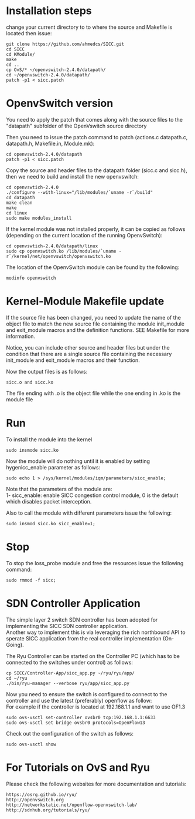 # Installation steps

change your current directory to to where the source and Makefile is located then issue:

```
git clone https://github.com/ahmedcs/SICC.git
cd SICC
cd KModule/
make
cd ..
cp OvS/* ~/openvswitch-2.4.0/datapath/
cd ~/openvswitch-2.4.0/datapath/
patch -p1 < sicc.patch
```

# OpenvSwitch version

You need to apply the patch that comes along with the source files to the "datapath" subfolder of the OpenVswitch source directory

Then you need to issue the patch command to patch (actions.c datapath.c, datapath.h, Makefile.in, Module.mk):

```
cd openvswitch-2.4.0/datapath
patch -p1 < sicc.patch
```

Copy the source and header files to the datapath folder (sicc.c and sicc.h), then we need to build and install the new openvswitch:

```
cd openvswtich-2.4.0
./configure --with-linux="/lib/modules/`uname -r`/build"
cd datapath
make clean
make
cd linux
sudo make modules_install
```

If the kernel module was not installed properly, it can be copied as follows (depending on the current location of the running OpenvSwitch):
```
cd openvswtich-2.4.0/datapath/linux
sudo cp openvswitch.ko /lib/modules/`uname -r`/kernel/net/openvswitch/openvswitch.ko
```

The location of the OpenvSwitch module can be found by the following:
```
modinfo openvswitch
```

# Kernel-Module Makefile update
If the source file has been changed, you need to update the name of the object file to match the new source file containing the module init_module and exit_module macros and the definition functions. SEE Makefile for more information.

Notice, you can include other source and header files but under the condition that there are a single source file containing the necessary init_module and exit_module macros and their function.


Now the output files is as follows:
```
sicc.o and sicc.ko
```
The file ending with .o is the object file while the one ending in .ko is the module file


# Run
To install the module into the kernel
```
sudo insmode sicc.ko
```
Now the module will do nothing until it is enabled by setting hygenicc_enable parameter as follows:   

```
sudo echo 1 > /sys/kernel/modules/iqm/parameters/sicc_enable;
```

Note that the parameters of the module are:  
1- sicc_enable: enable SICC congestion control module, 0 is the default which disables packet interception.  

Also to call the module with different parameters issue the following:
```
sudo insmod sicc.ko sicc_enable=1;
```


# Stop

To stop the loss_probe module and free the resources issue the following command:

```
sudo rmmod -f sicc;
```

# SDN Controller Application

The simple layer 2 switch SDN controller has been adopted for implementing the SICC SDN controller application.  
Another way to implement this is via leveraging the rich northbound API to sperate SICC application from the real controller implementation (On-Going).

The Ryu Controller can be started on the Controller PC (which has to be connected to the switches under control) as follows:
```
cp SICC/Controller-App/sicc_app.py ~/ryu/ryu/app/
cd ~/ryu
./bin/ryu-manager --verbose ryu/app/sicc_app.py
```

Now you need to ensure the switch is configured to connect to the controller and use the latest (preferably) openflow as follow:  
For example if the controller is located at 192.168.1.1 and want to use OF1.3
```
sudo ovs-vsctl set-controller ovsbr0 tcp:192.168.1.1:6633
sudo ovs-vsctl set bridge ovsbr0 protocols=OpenFlow13
```

Check out the configuration of the switch as follows:
```
sudo ovs-vsctl show
```


# For Tutorials on OvS and Ryu
Please check the following websites for more documentation and tutorials:  
```
https://osrg.github.io/ryu/
http://openvswitch.org
http://networkstatic.net/openflow-openvswitch-lab/
http://sdnhub.org/tutorials/ryu/
```
